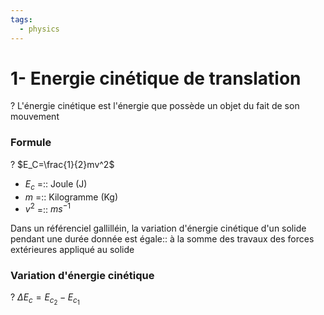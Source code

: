 ```yaml
---
tags:
  - physics
---
```

# 1- Energie cinétique de translation
?
L'énergie cinétique est l'énergie que possède un objet du fait de son mouvement

### Formule
?
$E_C=\frac{1}{2}mv^2$

- $E_c$ =:: Joule (J)
- $m$ =:: Kilogramme (Kg)
- $v^2$ =:: $ms^{-1}$


Dans un référenciel gallilléin, la variation d'énergie cinétique d'un solide pendant une durée donnée est égale:: à la somme des travaux des forces extérieures appliqué au solide

### Variation d'énergie cinétique
?
$\Delta E_c = E_{c_{2}} - E_{c_{1}}$